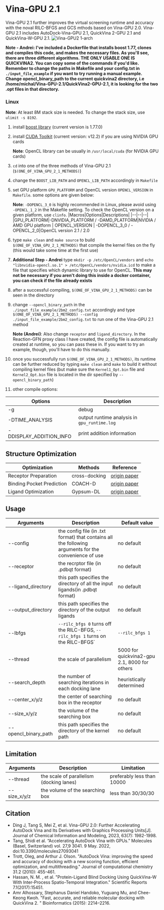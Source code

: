 # Vina-GPU 2.1
Vina-GPU 2.1 further improves the virtual screening runtime and accuracy with the noval RILC-BFGS and GCS mthods based on Vina-GPU 2.0. 
Vina-GPU 2.1 includes AutoDock-Vina-GPU 2.1, QuickVina 2-GPU 2.1 and QuickVina-W-GPU 2.1.
![Vina-GPU2 1-arch](https://github.com/DeltaGroupNJUPT/Vina-GPU-2.1/assets/48940269/3b42ed59-01ce-449a-b203-deea1f0d0a36)

**Note - Andrei: I've included a Dockerfile that installs boost 1.77, clones and compiles this code, and makes the necessary files. As you'll see, there are three different algorithms. THE ONLY USABLE ONE IS QUICKVINA2. You can copy some of the commands if you'd like. Remember to change the paths in Makefile and your config.txt in `./input_file_example` if you want to try running a manual example. Change opencl_binary_path to the current quickvina2 directory, i.e /home/michal/Vina-GPU-2.1/QuickVina2-GPU-2.1, it is looking for the two .opt files in that directory.**

### Linux
**Note**: At least 8M stack size is needed. To change the stack size, use `ulimit -s 8192`.
1. install [boost library](https://www.boost.org/) (current version is 1.77.0)
2. install [CUDA Toolkit](https://developer.nvidia.com/cuda-downloads) (current version: v12.2) if you are using NVIDIA GPU cards

    **Note**: OpenCL library can be usually in `/usr/local/cuda` (for NVIDIA GPU cards)
3. `cd` into one of the three methods of Vina-GPU 2.1 (`$(ONE_OF_VINA_GPU_2_1_METHODS)`)
4. change the `BOOST_LIB_PATH` and `OPENCL_LIB_PATH` accordingly in `Makefile`
6. set GPU platform `GPU_PLATFORM` and OpenCL version `OPENCL_VERSION` in `Makefile`. some options are given below:

    **Note**: `-DOPENCL_3_0` is highly recommended in Linux, please avoid using `-OPENCL_1_2` in the Makefile setting. To check the OpenCL version on a given platform, use `clinfo`.
    |Macros|Options|Descriptions|
    |--|--|--|	
    |GPU_PLATFORM|-DNVIDIA_PLATFORM / -DAMD_PLATFORM|NVIDIA / AMD GPU platform
    |  OPENCL_VERSION | -DOPENCL_3_0 / -OPENCL_2_0|OpenCL version 2.1 / 2.0
    
7. type `make clean` and `make source` to build `$(ONE_OF_VINA_GPU_2_1_METHODS)` that compile the kernel files on the fly (this would take some time at the first use)
8. **Additional Step - Andrei** type `mkdir -p /etc/OpenCL/vendors` and `echo "libnvidia-opencl.so.1" > /etc/OpenCL/vendors/nvidia.icd` to make a file that specifies which dynamic library to use for OpenCL. **This may not be necessary if you aren't doing this inside a docker container, you can check if the file already exists**
9. after a successful compiling, `$(ONE_OF_VINA_GPU_2_1_METHODS)` can be seen in the directory 
10. change `--opencl_binary_path` in the `./input_file_example/2bm2_config.txt` accordingly and type `$(ONE_OF_VINA_GPU_2_1_METHODS) --config ./input_file_example/2bm2_config.txt` to run one of the Vina-GPU 2.1 method

     **Note (Andrei)**: Also change `receptor` and `ligand_directory`. In the Reaction-GFN proxy class I have created, the config file is automatically created at runtime, so you can pass these in. If you want to try an example, though, you'll have to do this manually.
12. once you successfully run `$(ONE_OF_VINA_GPU_2_1_METHODS)`, its runtime can be further reduced by typing `make clean` and `make` to build it without compiling kernel files (but make sure the `Kernel1_Opt.bin` file and `Kernel2_Opt.bin` file is located in the dir specified by `--opencl_binary_path`)
13. other compile options: 

|Options| Description|
|--|--|
| -g | debug|
|-DTIME_ANALYSIS|output runtime analysis in `gpu_runtime.log`|
|-DDISPLAY_ADDITION_INFO|print addition information
    
## Structure Optimization
|Optimization|Methods|Reference|
|--|--|--|	
|Receptor Preparation|cross-docking| [origin paper](https://doi.org/10.1016/j.bmc.2022.116686)
|Binding Pocket Prediction|COACH-D|[origin paper](https://doi.org/10.1093/nar/gky439)
|Ligand Optimization| Gypsum-DL | [origin paper](https://doi.org/10.1186/s13321-019-0358-3)

## Usage
|Arguments| Description|Default value
|--|--|--|
|--config | the config file (in .txt format) that contains all the following arguments for the convenience of use| no default
| --receptor | the recrptor file (in .pdbqt format)| no default
|--ligand_directory| this path specifies the directory of all the input ligands(in .pdbqt format) | no default
|--output_directory| this path specifies the directory of the output ligands | no default
|--lbfgs| `--rilc_bfgs 0` turns off the RILC-BFGS, `--rilc_bfgs 1` turns on the RILC-BFGS` | `--rilc_bfgs 1`
|--thread| the scale of parallelism | 5000 for quickvina2-gpu 2.1, 8000 for others
|--search_depth| the number of searching iterations in each docking lane| heuristically determined
|--center_x/y/z|the center of searching box in the receptor|no default
|--size_x/y/z|the volume of the searching box|no default 
|--opencl_binary_path| this path specifies the directory of the kernel path | no default

## Limitation
|Arguments| Description|Limitation
|--|--|--|
|--thread| the scale of parallelism (docking lanes)| preferably less than 10000
|--size_x/y/z|the volume of the searching box |less than 30/30/30

## Citation
* Ding J, Tang S, Mei Z, et al. Vina-GPU 2.0: Further Accelerating AutoDock Vina and Its Derivatives with Graphics Processing Units[J]. Journal of Chemical Information and Modeling, 2023, 63(7): 1982-1998.
* Tang, Shidi et al. “Accelerating AutoDock Vina with GPUs.” Molecules (Basel, Switzerland) vol. 27,9 3041. 9 May. 2022, doi:10.3390/molecules27093041
* Trott, Oleg, and Arthur J. Olson. "AutoDock Vina: improving the speed and accuracy of docking with a new scoring function, efficient optimization, and multithreading." Journal of computational chemistry 31.2 (2010): 455-461.
* Hassan, N. M. , et al. "Protein-Ligand Blind Docking Using QuickVina-W With Inter-Process Spatio-Temporal Integration." Scientific Reports 7.1(2017):15451.
* Amr Alhossary, Stephanus Daniel Handoko, Yuguang Mu, and Chee-Keong Kwoh. "Fast, accurate, and reliable molecular docking with QuickVina 2. " Bioinformatics (2015): 2214–2216.
